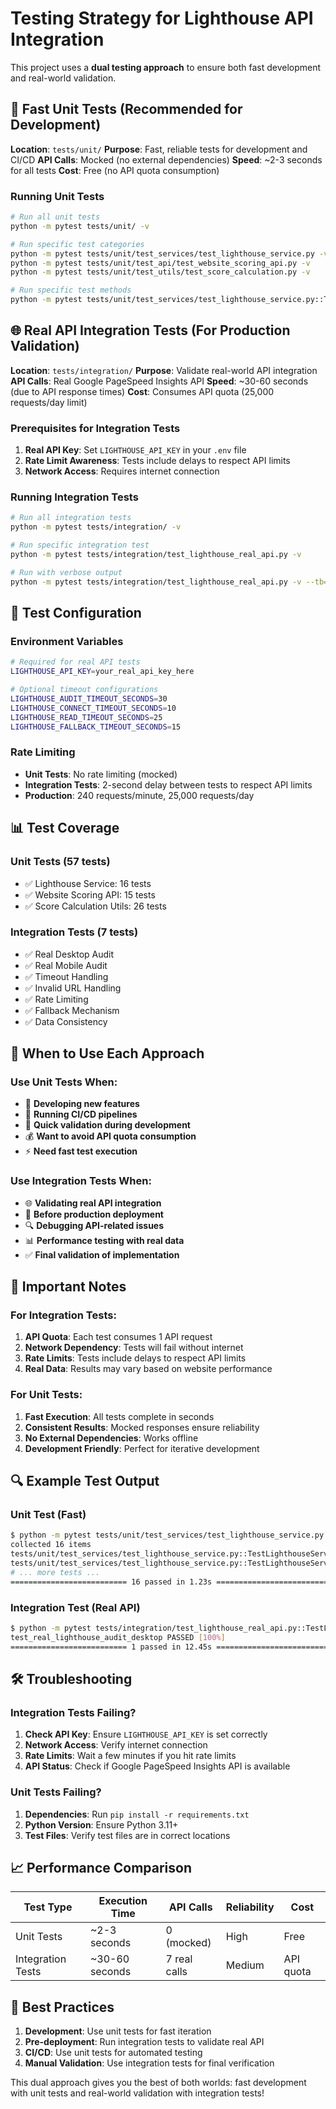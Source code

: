 # Testing Strategy for Lighthouse API Integration

This project uses a **dual testing approach** to ensure both fast development and real-world validation.

## 🚀 Fast Unit Tests (Recommended for Development)

**Location**: `tests/unit/`
**Purpose**: Fast, reliable tests for development and CI/CD
**API Calls**: Mocked (no external dependencies)
**Speed**: ~2-3 seconds for all tests
**Cost**: Free (no API quota consumption)

### Running Unit Tests
```bash
# Run all unit tests
python -m pytest tests/unit/ -v

# Run specific test categories
python -m pytest tests/unit/test_services/test_lighthouse_service.py -v
python -m pytest tests/unit/test_api/test_website_scoring_api.py -v
python -m pytest tests/unit/test_utils/test_score_calculation.py -v

# Run specific test methods
python -m pytest tests/unit/test_services/test_lighthouse_service.py::TestLighthouseService::test_run_lighthouse_audit_success -v
```

## 🌐 Real API Integration Tests (For Production Validation)

**Location**: `tests/integration/`
**Purpose**: Validate real-world API integration
**API Calls**: Real Google PageSpeed Insights API
**Speed**: ~30-60 seconds (due to API response times)
**Cost**: Consumes API quota (25,000 requests/day limit)

### Prerequisites for Integration Tests
1. **Real API Key**: Set `LIGHTHOUSE_API_KEY` in your `.env` file
2. **Rate Limit Awareness**: Tests include delays to respect API limits
3. **Network Access**: Requires internet connection

### Running Integration Tests
```bash
# Run all integration tests
python -m pytest tests/integration/ -v

# Run specific integration test
python -m pytest tests/integration/test_lighthouse_real_api.py -v

# Run with verbose output
python -m pytest tests/integration/test_lighthouse_real_api.py -v --tb=short
```

## 🔧 Test Configuration

### Environment Variables
```bash
# Required for real API tests
LIGHTHOUSE_API_KEY=your_real_api_key_here

# Optional timeout configurations
LIGHTHOUSE_AUDIT_TIMEOUT_SECONDS=30
LIGHTHOUSE_CONNECT_TIMEOUT_SECONDS=10
LIGHTHOUSE_READ_TIMEOUT_SECONDS=25
LIGHTHOUSE_FALLBACK_TIMEOUT_SECONDS=15
```

### Rate Limiting
- **Unit Tests**: No rate limiting (mocked)
- **Integration Tests**: 2-second delay between tests to respect API limits
- **Production**: 240 requests/minute, 25,000 requests/day

## 📊 Test Coverage

### Unit Tests (57 tests)
- ✅ Lighthouse Service: 16 tests
- ✅ Website Scoring API: 15 tests  
- ✅ Score Calculation Utils: 26 tests

### Integration Tests (7 tests)
- ✅ Real Desktop Audit
- ✅ Real Mobile Audit
- ✅ Timeout Handling
- ✅ Invalid URL Handling
- ✅ Rate Limiting
- ✅ Fallback Mechanism
- ✅ Data Consistency

## 🎯 When to Use Each Approach

### Use Unit Tests When:
- 🚀 **Developing new features**
- 🔄 **Running CI/CD pipelines**
- 🧪 **Quick validation during development**
- 💰 **Want to avoid API quota consumption**
- ⚡ **Need fast test execution**

### Use Integration Tests When:
- 🌐 **Validating real API integration**
- 🚀 **Before production deployment**
- 🔍 **Debugging API-related issues**
- 📊 **Performance testing with real data**
- ✅ **Final validation of implementation**

## 🚨 Important Notes

### For Integration Tests:
1. **API Quota**: Each test consumes 1 API request
2. **Network Dependency**: Tests will fail without internet
3. **Rate Limits**: Tests include delays to respect API limits
4. **Real Data**: Results may vary based on website performance

### For Unit Tests:
1. **Fast Execution**: All tests complete in seconds
2. **Consistent Results**: Mocked responses ensure reliability
3. **No External Dependencies**: Works offline
4. **Development Friendly**: Perfect for iterative development

## 🔍 Example Test Output

### Unit Test (Fast)
```bash
$ python -m pytest tests/unit/test_services/test_lighthouse_service.py -v
collected 16 items
tests/unit/test_services/test_lighthouse_service.py::TestLighthouseService::test_validate_input_valid PASSED [  6%]
tests/unit/test_services/test_lighthouse_service.py::TestLighthouseService::test_validate_input_invalid PASSED [ 12%]
# ... more tests ...
========================== 16 passed in 1.23s ==========================
```

### Integration Test (Real API)
```bash
$ python -m pytest tests/integration/test_lighthouse_real_api.py::TestLighthouseRealAPI::test_real_lighthouse_audit_desktop -v
test_real_lighthouse_audit_desktop PASSED [100%]
========================== 1 passed in 12.45s ==========================
```

## 🛠️ Troubleshooting

### Integration Tests Failing?
1. **Check API Key**: Ensure `LIGHTHOUSE_API_KEY` is set correctly
2. **Network Access**: Verify internet connection
3. **Rate Limits**: Wait a few minutes if you hit rate limits
4. **API Status**: Check if Google PageSpeed Insights API is available

### Unit Tests Failing?
1. **Dependencies**: Run `pip install -r requirements.txt`
2. **Python Version**: Ensure Python 3.11+
3. **Test Files**: Verify test files are in correct locations

## 📈 Performance Comparison

| Test Type | Execution Time | API Calls | Reliability | Cost |
|-----------|----------------|-----------|-------------|------|
| Unit Tests | ~2-3 seconds | 0 (mocked) | High | Free |
| Integration Tests | ~30-60 seconds | 7 real calls | Medium | API quota |

## 🎉 Best Practices

1. **Development**: Use unit tests for fast iteration
2. **Pre-deployment**: Run integration tests to validate real API
3. **CI/CD**: Use unit tests for automated testing
4. **Manual Validation**: Use integration tests for final verification

This dual approach gives you the best of both worlds: fast development with unit tests and real-world validation with integration tests!
